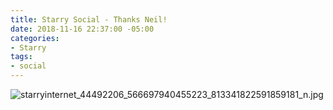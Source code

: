 ```yaml
---
title: Starry Social - Thanks Neil!
date: 2018-11-16 22:37:00 -05:00
categories:
- Starry
tags:
- social
---
```


![starryinternet_44492206_566697940455223_813341822591859181_n.jpg](/uploads/starryinternet_44492206_566697940455223_813341822591859181_n.jpg)